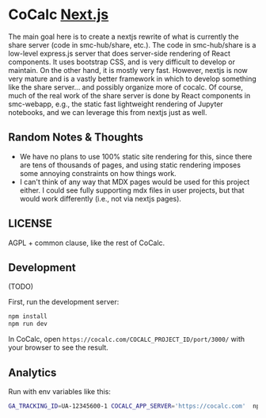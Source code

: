 # CoCalc [Next.js](https://nextjs.org/)

The main goal here is to create a nextjs rewrite of what is currently the share server (code in smc-hub/share, etc.).  The code in smc-hub/share is a low-level express.js server that does server-side rendering of React components.  It uses bootstrap CSS, and is very difficult to develop or maintain.  On the other hand, it is mostly very fast.  However, nextjs is now very mature and is a vastly better framework in which to develop something like the share server... and possibly organize more of cocalc.  Of course, much of the real work of the share server is done by React components in smc-webapp, e.g., the static fast lightweight rendering of Jupyter notebooks, and we can leverage this from nextjs just as well.

## Random Notes &amp; Thoughts

- We have no plans to use 100% static site rendering for this, since there are tens of thousands of pages, and using static rendering imposes some annoying constraints on how things work.
- I can't think of any way that MDX pages would be used for this project either.   I could see fully supporting mdx files in user projects, but that would work differently (i.e., not via nextjs pages).

## LICENSE

AGPL + common clause, like the rest of CoCalc.

## Development

(TODO)

First, run the development server:

```sh
npm install
npm run dev
```

In CoCalc, open  `https://cocalc.com/COCALC_PROJECT_ID/port/3000/` with your browser to see the result.

## Analytics

Run with env variables like this:

```sh
GA_TRACKING_ID=UA-12345600-1 COCALC_APP_SERVER='https://cocalc.com'  npm run dev
```
